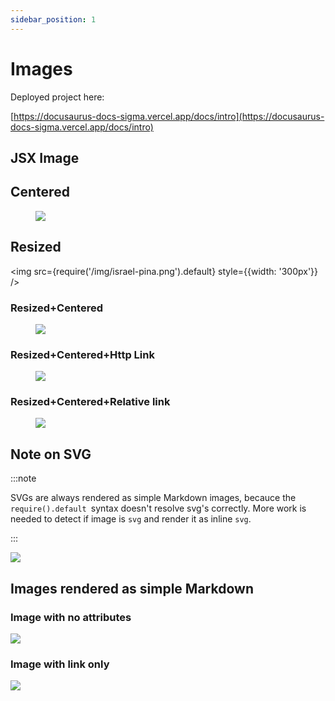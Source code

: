 ```yaml
---
sidebar_position: 1
---
```


# Images

Deployed project here:

[https://docusaurus-docs-sigma.vercel.app/docs/intro](https://docusaurus-docs-sigma.vercel.app/docs/intro)

## JSX Image

## Centered

<figure style={{textAlign: 'center'}}>
  <img src={require('/img/docusaurus.png').default} />
</figure>

## Resized

<img src={require('/img/israel-pina.png').default} style={{width: '300px'}} />

### Resized+Centered

<figure style={{textAlign: 'center'}}>
  <img src={require('/img/israel-pina.png').default} style={{width: '400px'}} />
</figure>

### Resized+Centered+Http Link

<figure style={{textAlign: 'center'}}>
  <a href="https://news.ycombinator.com">
    <img
      src={require('/img/israel-pina.png').default}
      style={{width: '300px'}}
    />
  </a>
</figure>

### Resized+Centered+Relative link

<figure style={{textAlign: 'center'}}>
  <a href="./relative-images/examples">
    <img
      src={require('/img/israel-pina.png').default}
      style={{width: '300px'}}
    />
  </a>
</figure>

## Note on SVG

:::note

SVGs are always rendered as simple Markdown images, becauce the`  require().default  `syntax doesn't resolve svg's correctly. More work is needed to detect if image is `svg` and render it as inline `svg`.

:::

![](/img/logo.svg)

## Images rendered as simple Markdown

### Image with no attributes

![](/img/israel-pina.png)

### Image with link only

[![](/img/israel-pina.png)](https://news.ycombinator.com)
